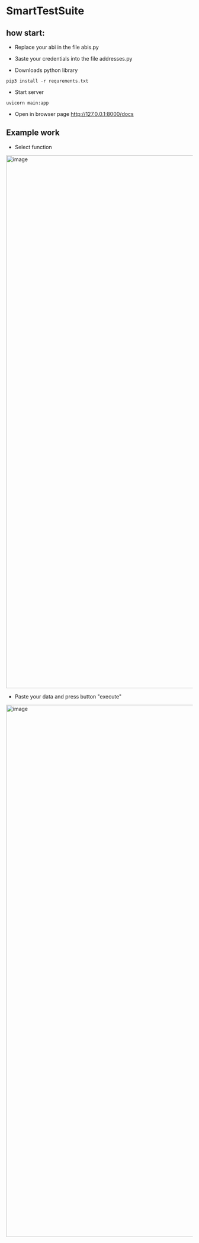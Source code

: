 # SmartTestSuite

## how start:

* Replace your abi in the file abis.py

* Зaste your credentials into the file addresses.py

* Downloads python library 

```
pip3 install -r requrements.txt
```

* Start server 

```
uvicorn main:app
```

* Open in browser page http://127.0.0.1:8000/docs

## Example work

* Select function

<img width="1434" alt="image" src="https://github.com/ivchenkoA/SmartTestSuite/assets/92517073/b2e8e820-aa00-4840-932c-10c474916464">

* Paste your data and press button "execute"

<img width="1432" alt="image" src="https://github.com/ivchenkoA/SmartTestSuite/assets/92517073/35a657ce-dd8f-4f06-9a44-2a613ed29bcb">







